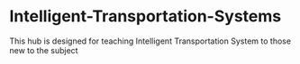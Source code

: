 # Intelligent-Transportation-Systems
This hub is designed for teaching Intelligent Transportation System to those new to the subject
